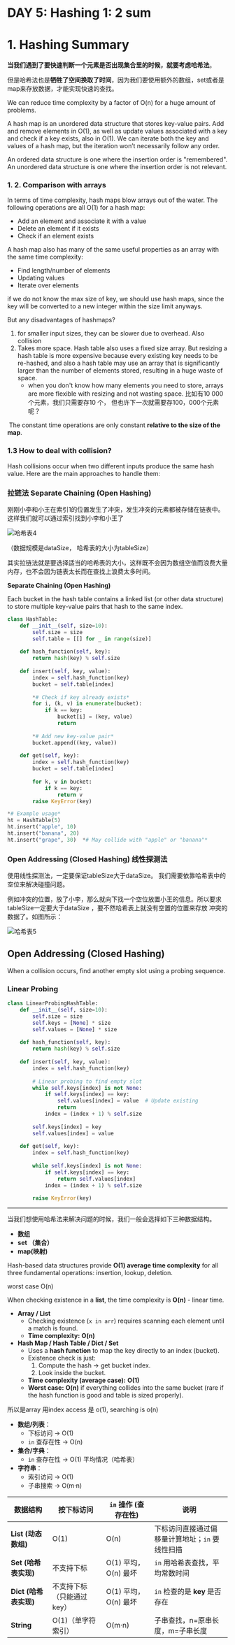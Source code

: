 # DAY 5: Hashing 1: 2 sum

# 1. Hashing Summary

**当我们遇到了要快速判断一个元素是否出现集合里的时候，就要考虑哈希法**。

但是哈希法也是**牺牲了空间换取了时间**，因为我们要使用额外的数组，set或者是map来存放数据，才能实现快速的查找。

We can reduce time complexity by a factor of O(n) for a huge amount of problems. 

A hash map is an unordered data structure that stores key-value pairs. Add and remove elements in O(1), as well as update values associated with a key and check if a key exists, also in O(1). We can iterate both the key and values of a hash map, but the iteration won’t necessarily follow any order.

An ordered data structure is one where the insertion order is "remembered". An unordered data structure is one where the insertion order is not relevant.

### 1. 2. Comparison with arrays

In terms of time complexity, hash maps blow arrays out of the water. The following operations are all O(1) for a hash map:

- Add an element and associate it with a value
- Delete an element if it exists
- Check if an element exists

A hash map also has many of the same useful properties as an array with the same time complexity:

- Find length/number of elements
- Updating values
- Iterate over elements

if we do not know the max size of key, we should use hash maps, since the key will be converted to a new integer within the size limit anyways.

But any disadvantages of hashmaps?

1. for smaller input sizes, they can be slower due to overhead. Also collision 
2. Takes more space. Hash table also uses a fixed size array. But resizing a hash table is more expensive because every existing key needs to be re-hashed, and also a hash table may use an array that is significantly larger than the number of elements stored, resulting in a huge waste of space. 
    - when you don't know how many elements you need to store, arrays are more flexible with resizing and not wasting space. 比如有10 000 个元素，我们只需要存10 个， 但也许下一次就需要存100，000个元素呢？

 The constant time operations are only constant **relative to the size of the map**.

### 1.3 How to deal with collision?

Hash collisions occur when two different inputs produce the same hash value. Here are the main approaches to handle them:

### **拉链法 Separate Chaining (Open Hashing)**

刚刚小李和小王在索引1的位置发生了冲突，发生冲突的元素都被存储在链表中。 这样我们就可以通过索引找到小李和小王了

![哈希表4](https://file1.kamacoder.com/i/algo/20210104235015226.png)

（数据规模是dataSize， 哈希表的大小为tableSize）

其实拉链法就是要选择适当的哈希表的大小，这样既不会因为数组空值而浪费大量内存，也不会因为链表太长而在查找上浪费太多时间。

**Separate Chaining (Open Hashing)**

Each bucket in the hash table contains a linked list (or other data structure) to store multiple key-value pairs that hash to the same index.

```python
class HashTable:
    def __init__(self, size=10):
        self.size = size
        self.table = [[] for _ in range(size)]
    
    def hash_function(self, key):
        return hash(key) % self.size
    
    def insert(self, key, value):
        index = self.hash_function(key)
        bucket = self.table[index]
        
        *# Check if key already exists*
        for i, (k, v) in enumerate(bucket):
            if k == key:
                bucket[i] = (key, value)
                return
        
        *# Add new key-value pair*
        bucket.append((key, value))
    
    def get(self, key):
        index = self.hash_function(key)
        bucket = self.table[index]
        
        for k, v in bucket:
            if k == key:
                return v
        raise KeyError(key)

*# Example usage*
ht = HashTable(5)
ht.insert("apple", 10)
ht.insert("banana", 20)
ht.insert("grape", 30)  *# May collide with "apple" or "banana"*
```

### **Open Addressing (Closed Hashing) 线性探测法**

使用线性探测法，一定要保证tableSize大于dataSize。 我们需要依靠哈希表中的空位来解决碰撞问题。

例如冲突的位置，放了小李，那么就向下找一个空位放置小王的信息。所以要求tableSize一定要大于dataSize ，要不然哈希表上就没有空置的位置来存放 冲突的数据了。如图所示：

![哈希表5](https://file1.kamacoder.com/i/algo/20210104235109950.png)

## Open Addressing (Closed Hashing)

When a collision occurs, find another empty slot using a probing sequence.

### Linear Probing

```python
class LinearProbingHashTable:
    def __init__(self, size=10):
        self.size = size
        self.keys = [None] * size
        self.values = [None] * size
    
    def hash_function(self, key):
        return hash(key) % self.size
    
    def insert(self, key, value):
        index = self.hash_function(key)
        
        # Linear probing to find empty slot
        while self.keys[index] is not None:
            if self.keys[index] == key:
                self.values[index] = value  # Update existing
                return
            index = (index + 1) % self.size
        
        self.keys[index] = key
        self.values[index] = value
    
    def get(self, key):
        index = self.hash_function(key)
        
        while self.keys[index] is not None:
            if self.keys[index] == key:
                return self.values[index]
            index = (index + 1) % self.size
        
        raise KeyError(key)
```

---

当我们想使用哈希法来解决问题的时候，我们一般会选择如下三种数据结构。

- **数组**
- **set （集合）**
- **map(映射)**

Hash-based data structures provide **O(1) average time complexity** for all three fundamental operations: insertion, lookup, deletion. 

worst case O(n)

When checking existence in a **list**, the time complexity is **O(n)** - linear time. 

- **Array / List**
    - Checking existence (`x in arr`) requires scanning each element until a match is found.
    - **Time complexity:** **O(n)**
- **Hash Map / Hash Table / Dict / Set**
    - Uses a **hash function** to map the key directly to an index (bucket).
    - Existence check is just:
        1. Compute the hash → get bucket index.
        2. Look inside the bucket.
    - **Time complexity (average case):** **O(1)**
    - **Worst case:** **O(n)** if everything collides into the same bucket (rare if the hash function is good and table is sized properly).

所以是array 用index access 是 o(1), searching is o(n)

- **数组/列表**：
    - 下标访问 → O(1)
    - `in` 查存在性 → O(n)
- **集合/字典**：
    - `in` 查存在性 → O(1) 平均情况（哈希表）
- **字符串**：
    - 索引访问 → O(1)
    - 子串搜索 → O(m·n)

| 数据结构 | **按下标访问** | **`in` 操作 (查存在性)** | 说明 |
| --- | --- | --- | --- |
| **List (动态数组)** | O(1) | O(n) | 下标访问直接通过偏移量计算地址；`in` 要线性扫描 |
| **Set (哈希表实现)** | 不支持下标 | O(1) 平均，O(n) 最坏 | `in` 用哈希表查找，平均常数时间 |
| **Dict (哈希表实现)** | 不支持下标（只能通过 key） | O(1) 平均，O(n) 最坏 | `in` 检查的是 **key** 是否存在 |
| **String** | O(1)（单字符索引） | O(m·n) | 子串查找，n=原串长度，m=子串长度 |